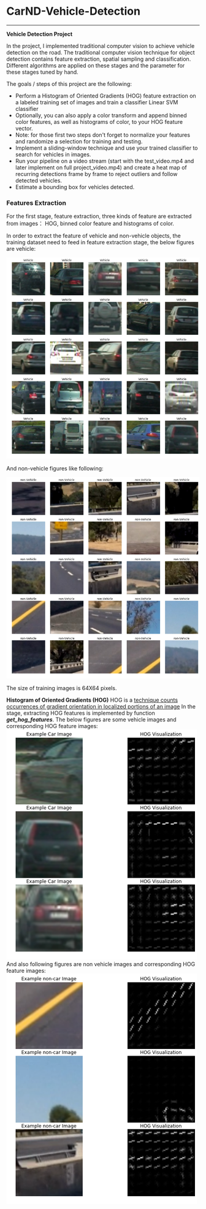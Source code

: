 # CarND-Vehicle-Detection


---

**Vehicle Detection Project**

In the project, I implemented traditional computer vision to achieve vehicle detection on the road. The traditional computer vision technique for object
detection contains feature extraction, spatial sampling and classification. Different algorithms are applied on these stages and the parameter
for these stages tuned by hand.

The goals / steps of this project are the following:

* Perform a Histogram of Oriented Gradients (HOG) feature extraction on a labeled training set of images and train a classifier Linear SVM classifier
* Optionally, you can also apply a color transform and append binned color features, as well as histograms of color, to your HOG feature vector. 
* Note: for those first two steps don't forget to normalize your features and randomize a selection for training and testing.
* Implement a sliding-window technique and use your trained classifier to search for vehicles in images.
* Run your pipeline on a video stream (start with the test_video.mp4 and later implement on full project_video.mp4) and create a heat map of recurring detections frame by frame to reject outliers and follow detected vehicles.
* Estimate a bounding box for vehicles detected.



### Features Extraction 

For the first stage, feature extraction, three kinds of feature are extracted from images： HOG, binned color feature and histograms of color.

In order to extract the feature of vehicle and non-vehicle objects, the training dataset need to feed in feature extraction stage, the below figures are vehicle:

![png](Figures/Vehicle_examples.png)

And non-vehicle figures like following:

![png](Figures/non_Vehicle_examples.png)

The size of training images is 64X64 pixels. 

**Histogram of Oriented Gradients (HOG)**
HOG is a [technique counts occurrences of gradient orientation in localized portions of an image](https://en.wikipedia.org/wiki/Histogram_of_oriented_gradients)
In the stage, extracting HOG features is implemented by function **_get_hog_features_**. The below figures are some vehicle images and corresponding HOG feature images:
![png](Figures/Vehicle_hog.png)
And also following figures are non vehicle images and corresponding HOG feature images:
![png](Figures/non_Vehicle_hog.png)



